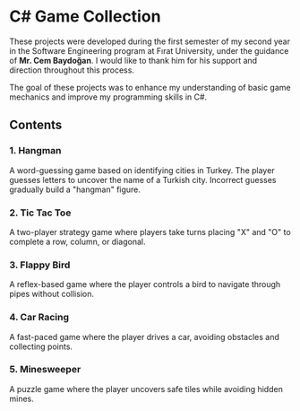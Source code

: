 # C# Game Collection  

These projects were developed during the first semester of my second year in the Software Engineering program at Fırat University, under the guidance of **Mr. Cem Baydoğan**. I would like to thank him for his support and direction throughout this process.  

The goal of these projects was to enhance my understanding of basic game mechanics and improve my programming skills in C#.  

## Contents  

### 1. **Hangman**  
A word-guessing game based on identifying cities in Turkey. The player guesses letters to uncover the name of a Turkish city. Incorrect guesses gradually build a "hangman" figure.  

### 2. **Tic Tac Toe**  
A two-player strategy game where players take turns placing "X" and "O" to complete a row, column, or diagonal.  

### 3. **Flappy Bird**  
A reflex-based game where the player controls a bird to navigate through pipes without collision.  

### 4. **Car Racing**  
A fast-paced game where the player drives a car, avoiding obstacles and collecting points.  

### 5. **Minesweeper**  
A puzzle game where the player uncovers safe tiles while avoiding hidden mines.  
